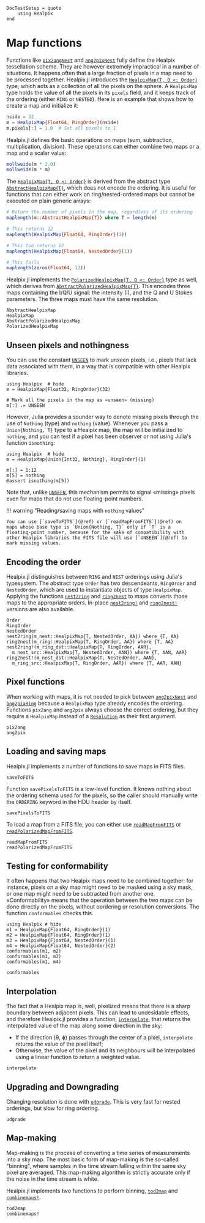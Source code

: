 ```@meta
DocTestSetup = quote
    using Healpix
end
```

# Map functions

Functions like [`pix2angNest`](@ref) and [`ang2pixNest`](@ref) fully
define the Healpix tessellation scheme. They are however extremely
impractical in a number of situations. It happens often that a large
fraction of pixels in a map need to be processed together. Healpix.jl
introduces the [`HealpixMap{T, O <: Order}`](@ref) type, which acts as a
collection of all the pixels on the sphere. A `HealpixMap` type holds the
value of all the pixels in its `pixels` field, and it keeps track of
the ordering (either `RING` or `NESTED`). Here is an example that
shows how to create a map and initialize it:

```julia
nside = 32
m = HealpixMap{Float64, RingOrder}(nside)
m.pixels[:] = 1.0  # Set all pixels to 1
```

Healpix.jl defines the basic operations on maps (sum, subtraction,
multiplication, division). These operations can either combine two
maps or a map and a scalar value:

```julia
mollweide(m * 2.0)
mollweide(m * m)
```

The [`HealpixMap{T, O <: Order}`](@ref) is derived from the abstract
type [`AbstractHealpixMap{T}`](@ref), which does not encode the
ordering. It is useful for functions that can either work on
ring/nested-ordered maps but cannot be executed on plain generic
arrays:

```julia
# Return the number of pixels in the map, regardless of its ordering
maplength(m::AbstractHealpixMap{T}) where T = length(m)

# This returns 12
maplength(HealpixMap{Float64, RingOrder}(1))

# This too returns 12
maplength(HealpixMap{Float64, NestedOrder}(1))

# This fails
maplength(zeros(Float64, 12))
```

Healpix.jl implements the [`PolarizedHealpixMap{T, O <: Order}`](@ref)
type as well, which derives from
[`AbstractPolarizedHealpixMap{T}`](@ref). This encodes three maps
containing the I/Q/U signal: the intensity (I), and the Q and U Stokes
parameters. The three maps must have the same resolution.

```@docs
AbstractHealpixMap
HealpixMap
AbstractPolarizedHealpixMap
PolarizedHealpixMap
```

## Unseen pixels and nothingness

You can use the constant [`UNSEEN`](@ref) to mark unseen pixels, i.e.,
pixels that lack data associated with them, in a way that is
compatible with other Healpix libraries.

```@example
using Healpix  # hide
m = HealpixMap{Float32, RingOrder}(32)

# Mark all the pixels in the map as «unseen» (missing)
m[:] .= UNSEEN
```

However, Julia provides a sounder way to denote missing pixels through
the use of `Nothing` (type) and `nothing` (value). Whenever you pass a
`Union{Nothing, T}` type to a Healpix map, the map will be initialized
to `nothing`, and you can test if a pixel has been observer or not
using Julia's function `isnothing`:

```@example
using Healpix  # hide
m = HealpixMap{Union{Int32, Nothing}, RingOrder}(1)

m[:] = 1:12
m[5] = nothing
@assert isnothing(m[5])
```

Note that, unlike [`UNSEEN`](@ref), this mechanism permits to signal
«missing» pixels even for maps that do not use floating-point numbers.

!!! warning "Reading/saving maps with `nothing` values"

    You can use [`saveToFITS`](@ref) or [`readMapFromFITS`](@ref) on
    maps whose base type is `Union{Nothing, T}` only if `T` is a
    floating-point number, because for the sake of compatibility with
    other Healpix libraries the FITS file will use [`UNSEEN`](@ref) to
    mark missing values.

## Encoding the order

Healpix.jl distinguishes between `RING` and `NEST` orderings using
Julia's typesystem. The abstract type `Order` has two descendeants,
`RingOrder` and `NestedOrder`, which are used to instantiate objects
of type `HealpixMap`. Applying the functions [`nest2ring`](@ref) and 
[`ring2nest`](@ref) to maps converts those maps to the appropriate orders.
In-place [`nest2ring!`](@ref) and [`ring2nest!`](@ref) versions are also 
available.

```@docs
Order
RingOrder
NestedOrder
nest2ring(m_nest::HealpixMap{T, NestedOrder, AA}) where {T, AA}
ring2nest(m_ring::HealpixMap{T, RingOrder, AA}) where {T, AA}
nest2ring!(m_ring_dst::HealpixMap{T, RingOrder, AAR}, 
  m_nest_src::HealpixMap{T, NestedOrder, AAN}) where {T, AAN, AAR}
ring2nest!(m_nest_dst::HealpixMap{T, NestedOrder, AAN}, 
  m_ring_src::HealpixMap{T, RingOrder, AAR}) where {T, AAR, AAN}
```



## Pixel functions

When working with maps, it is not needed to pick between
[`ang2pixNest`](@ref) and [`ang2pixRing`](@ref) because a `HealpixMap` type
already encodes the ordering. Functions `pix2ang` and `ang2pix` always
choose the correct ordering, but they require a `HealpixMap` instead of a
[`Resolution`](@ref) as their first argument.

```@docs
pix2ang
ang2pix
```

## Loading and saving maps

Healpix.jl implements a number of functions to save maps in FITS files.

```@docs
saveToFITS
```

Function `savePixelsToFITS` is a low-level function. It knows nothing
about the ordering schema used for the pixels, so the caller should
manually write the `ORDERING` keyword in the HDU header by itself.

```@docs
savePixelsToFITS
```

To load a map from a FITS file, you can either use
[`readMapFromFITS`](@ref) or [`readPolarizedMapFromFITS`](@ref).

```@docs
readMapFromFITS
readPolarizedMapFromFITS
```

## Testing for conformability

It often happens that two Healpix maps need to be combined together:
for instance, pixels on a sky map might need to be masked using a sky
mask, or one map might need to be subtracted from another
one. «Conformability» means that the operation between the two maps
can be done directly on the pixels, without oordering or resolution
conversions. The function `conformables` checks this.

```@repl
using Healpix # hide
m1 = HealpixMap{Float64, RingOrder}(1)
m2 = HealpixMap{Float64, RingOrder}(1)
m3 = HealpixMap{Float64, NestedOrder}(1)
m4 = HealpixMap{Float64, NestedOrder}(2)
conformables(m1, m2)
conformables(m1, m3)
conformables(m1, m4)
```

```@docs
conformables
```

## Interpolation

The fact that a Healpix map is, well, pixelized means that there is a
sharp boundary between adjacent pixels. This can lead to undesidable
effects, and therefore Healpix.jl provides a function,
[`interpolate`](@ref), that returns the interpolated value of the map
along some direction in the sky:

- If the direction (θ, ɸ) passes through the center of a pixel,
  `interpolate` returns the value of the pixel itself;
- Otherwise, the value of the pixel and its neighbours will be
  interpolated using a linear function to return a weighted value.

```@docs
interpolate
```

## Upgrading and Downgrading
Changing resolution is done with [`udgrade`](@ref). This is very fast for nested orderings,
but slow for ring ordering.

```@docs
udgrade
```

## Map-making

Map-making is the process of converting a time series of measurements
into a sky map. The most basic form of map-making is the so-called
"binning", where samples in the time stream falling within the same
sky pixel are averaged. This map-making algorithm is strictly accurate
only if the noise in the time stream is white.

Healpix.jl implements two functions to perform binning,
[`tod2map`](@ref) and [`combinemaps!`](@ref).

```@docs
tod2map
combinemaps!
```
